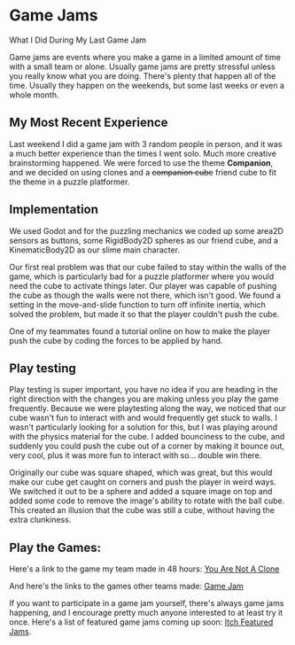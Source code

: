 <!-- 2023-02-22- -->
# Game Jams

What I Did During My Last Game Jam

Game jams are events where you make a game in a limited amount of time with a small team or alone. Usually game jams are pretty stressful unless you really know what you are doing. There's plenty that happen all of the time. Usually they happen on the weekends, but some last weeks or even a whole month.

## My Most Recent Experience

Last weekend I did a game jam with 3 random people in person, and it was a much better experience than the times I went solo. Much more creative brainstorming happened. We were forced to use the theme **Companion**, and we decided on using clones and a ~~companion cube~~ friend cube to fit the theme in a puzzle platformer.

## Implementation

We used Godot and for the puzzling mechanics we coded up some area2D sensors as buttons, some RigidBody2D spheres as our friend cube, and a KinematicBody2D as our slime main character.

Our first real problem was that our cube failed to stay within the walls of the game, which is particularly bad for a puzzle platformer where you would need the cube to activate things later. Our player was capable of pushing the cube as though the walls were not there, which isn't good. We found a setting in the move-and-slide function to turn off infinite inertia, which solved the problem, but made it so that the player couldn't push the cube.

One of my teammates found a tutorial online on how to make the player push the cube by coding the forces to be applied by hand.

## Play testing

Play testing is super important, you have no idea if you are heading in the right direction with the changes you are making unless you play the game frequently. Because we were playtesting along the way, we noticed that our cube wasn't fun to interact with and would frequently get stuck to walls. I wasn't particularly looking for a solution for this, but I was playing around with the physics material for the cube. I added bounciness to the cube, and suddenly you could push the cube out of a corner by making it bounce out, very cool, plus it was more fun to interact with so... double win there.

Originally our cube was square shaped, which was great, but this would make our cube get caught on corners and push the player in weird ways. We switched it out to be a sphere and added a square image on top and added some code to remove the image's ability to rotate with the ball cube. This created an illusion that the cube was still a cube, without having the extra clunkiness.

## Play the Games:

Here's a link to the game my team made in 48 hours:
[You Are Not A Clone](https://sire-inc.itch.io/you-are-not-a-clone)

And here's the links to the games other teams made:
[Game Jam](https://itch.io/jam/wgdc-spring-game-jam/entries)

If you want to participate in a game jam yourself, there's always game jams happening, and I encourage pretty much anyone interested to at least try it once. Here's a list of featured game jams coming up soon: [Itch Featured Jams](https://itch.io/jams/upcoming/sort-date/featured).
